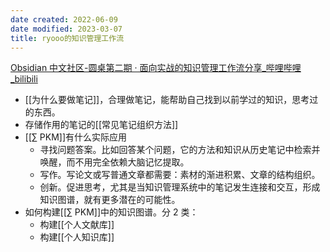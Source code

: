 ```yaml
---
date created: 2022-06-09
date modified: 2023-03-07
title: ryooo的知识管理工作流
---
```


[Obsidian 中文社区-圆桌第二期 · 面向实战的知识管理工作流分享_哔哩哔哩_bilibili](https://www.bilibili.com/video/BV1QY4y147VR/?spm_id_from=333.788)

- [[为什么要做笔记]]，合理做笔记，能帮助自己找到以前学过的知识，思考过的东西。
- 存储作用的笔记的[[常见笔记组织方法]]
- [[∑ PKM]]有什么实际应用
	- 寻找问题答案。比如回答某个问题，它的方法和知识从历史笔记中检索并唤醒，而不用完全依赖大脑记忆提取。
	- 写作。写论文或写普通文章都需要：素材的渐进积累、文章的结构组织。
	- 创新。促进思考，尤其是当知识管理系统中的笔记发生连接和交互，形成知识图谱，就有更多潜在的可能性。
- 如何构建[[∑ PKM]]中的知识图谱。分 2 类：
	- 构建[[个人文献库]]
	- 构建[[个人知识库]]
